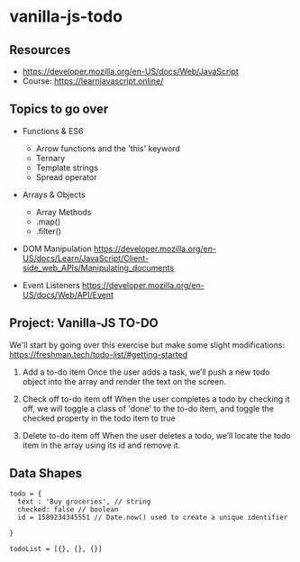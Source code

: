 # vanilla-js-todo

## Resources
- https://developer.mozilla.org/en-US/docs/Web/JavaScript
- Course: https://learnjavascript.online/


## Topics to go over
- Functions & ES6
  - Arrow functions and the 'this' keyword
  - Ternary
  - Template strings
  - Spread operator

- Arrays & Objects
  - Array Methods
  - .map()
  - .filter()

- DOM Manipulation
https://developer.mozilla.org/en-US/docs/Learn/JavaScript/Client-side_web_APIs/Manipulating_documents

- Event Listeners 
https://developer.mozilla.org/en-US/docs/Web/API/Event


## Project: Vanilla-JS TO-DO
We'll start by going over this exercise but make some slight modifications:
https://freshman.tech/todo-list/#getting-started

1. Add a to-do item
Once the user adds a task, we’ll push a new todo object into the array and render the text on the screen. 

2. Check off to-do item off
When the user completes a todo by checking it off,
we will toggle a class of 'done' to the to-do item,
and toggle the checked property in the todo item to true

3. Delete to-do item off
When the user deletes a todo, we’ll locate the todo item in the array using its id and remove it.


## Data Shapes
```
todo = {
  text : 'Buy groceries', // string 
  checked: false // boolean 
  id = 1589234345551 // Date.now() used to create a unique identifier
  
}

todoList = [{}, {}, {}]
```

